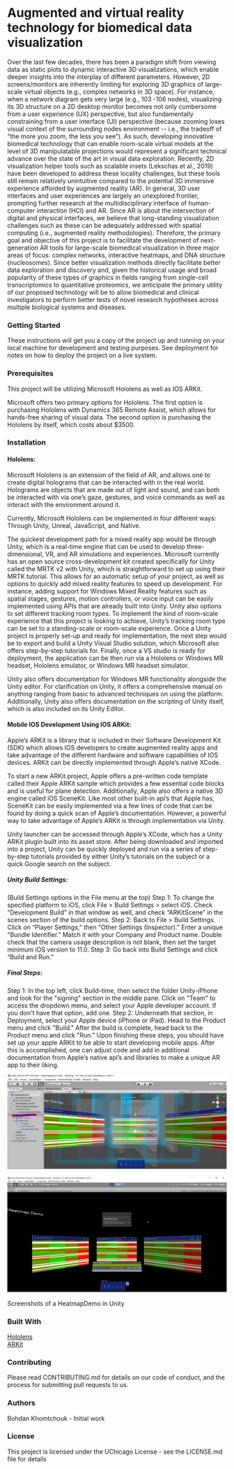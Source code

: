 # Augmented and virtual reality technology for biomedical data visualization

Over the last few decades, there has been a paradigm shift from viewing data as static plots to dynamic interactive 3D visualizations, which enable deeper insights into the interplay of different parameters. However, 2D screens/monitors are inherently limiting for exploring 3D graphics of large-scale virtual objects (e.g., complex networks in 3D space). For instance, when a network diagram gets very large (e.g., 103 -106 nodes), visualizing its 3D structure on a 2D desktop monitor becomes not only cumbersome from a user experience (UX) perspective, but also fundamentally constraining from a user interface (UI) perspective (because zooming loses visual context of the surrounding nodes environment -- i.e., the tradeoff of “the more you zoom, the less you see”). As such, developing innovative biomedical technology that can enable room-scale virtual models at the level of 3D manipulatable projections would represent a significant technical advance over the state of the art in visual data exploration. Recently, 2D visualization helper tools such as scalable insets (Lekschas et al., 2019) have been developed to address these locality challenges, but these tools still remain relatively unintuitive compared to the potential 3D immersive experience afforded by augmented reality (AR). In general, 3D user interfaces and user experiences are largely an unexplored frontier, prompting further research at the multidisciplinary interface of human-computer interaction (HCI) and AR. Since AR is about the intersection of digital and physical interfaces, we believe that long-standing visualization challenges such as these can be adequately addressed with spatial computing (i.e., augmented reality methodologies). Therefore, the primary goal and objective of this project is to facilitate the development of next-generation AR tools for large-scale biomedical visualization in three major areas of focus: complex networks, interactive heatmaps, and DNA structure (nucleosomes). Since better visualization methods directly facilitate better data exploration and discovery and, given the historical usage and broad popularity of these types of graphics in fields ranging from single-cell transcriptomics to quantitative proteomics, we anticipate the primary utility of our proposed technology will be to allow biomedical and clinical investigators to perform better tests of novel research hypotheses across multiple biological systems and diseases.
 
### Getting Started
These instructions will get you a copy of the project up and running on your local machine for development and testing purposes. See deployment for notes on how to deploy the project on a live system.

### Prerequisites
This project will be utilizing Microsoft Hololens as well as IOS ARKit.

Microsoft offers two primary options for Hololens. The first option is purchasing Hololens with Dynamics 365 Remote Assist, which allows for hands-free sharing of visual data. The second option is purchasing the Hololens by itself, which costs about $3500. 

### Installation

#### Hololens:

Microsoft Hololens is an extension of the field of AR, and allows one to create digital holograms that can be interacted with in the real world. Holograms are objects that are made out of light and sound, and can both be interacted with via one’s gaze, gestures, and voice commands as well as interact with the environment around it. 

Currently, Microsoft Hololens can be implemented in four different ways: Through Unity, Unreal, JavaScript, and Native.

The quickest development path for a mixed reality app would be through Unity, which is a real-time engine that can be used to develop three-dimensional, VR, and AR simulations and experiences. Microsoft currently has an open source cross-development kit created specifically for Unity called the MRTK v2 with Unity, which is straightforward to set up using their MRTK tutorial. This allows for an automatic setup of your project, as well as options to quickly add mixed reality features to speed up development. For instance, adding support for Windows Mixed Reality features such as spatial stages, gestures, motion controllers, or voice input can be easily implemented using APIs that are already built into Unity. Unity also options to set different tracking room types. To implement the kind of room-scale experience that this project is looking to achieve, Unity’s tracking room type can be set to a standing-scale or room-scale experience. Once a Unity project is properly set-up and ready for implementation, the next step would be to export and build a Unity Visual Studio solution, which Microsoft also offers step-by-step tutorials for. Finally, once a VS studio is ready for deployment, the application can be then run via a Hololens or Windows MR headset, Hololens emulator, or Windows MR headset simulator. 

Unity also offers documentation for Windows MR functionality alongside the Unity editor. For clarification on Unity, it offers a comprehensive manual on anything ranging from basic to advanced techniques on using the platform. Additionally, Unity also offers documentation on the scripting of Unity itself, which is also included on its Unity Editor. 

#### Mobile IOS Development Using IOS ARKit:

Apple’s ARKit is a library that is included in their Software Development Kit (SDK) which allows IOS developers to create augmented reality apps and take advantage of the different hardware and software capabilities of IOS devices. ARKit can be directly implemented through Apple’s native XCode.

To start a new ARKit project, Apple offers a pre-written code template called their Apple ARKit sample which provides a few essential code blocks and is useful for plane detection. Additionally, Apple also offers a native 3D engine called iOS SceneKit. Like most other built-in api’s that Apple has, SceneKit can be easily implemented via a few lines of code that can be found by doing a quick scan of Apple’s documentation. However, a powerful way to take advantage of Apple’s ARKit is through implementation via Unity. 

Unity launcher can be accessed through Apple’s XCode, which has a Unity ARKit plugin built into its asset store. After being downloaded and imported into a project, Unity can be quickly deployed and run via a series of step-by-step tutorials provided by either Unity’s tutorials on the subject or a quick Google search on the subject. 

##### Unity Build Settings:

(Build Settings options in the File menu at the top)
Step 1: To change the specified platform to iOS, click File > Build Settings > select iOS. Check “Development Build” in that window as well, and check “ARKitScene” in the scenes section of the build options.
Step 2: Back to File > Build Settings. Click on “Player Settings,” then “Other Settings (Inspector).” Enter a unique “Bundle Identifier.” Match it with your Company and Product name. Double check that the camera usage description is not blank, then set the target minimum iOS version to 11.0.
Step 3: Go back into Build Settings and click “Build and Run.”
 
##### Final Steps:
Step 1: In the top left, click Build-time, then select the folder Unity-iPhone and look for the "signing" section in the middle pane. Click on "Team" to access the dropdown menu, and select your Apple developer account. If you don't have that option, add one.
Step 2: Underneath that section, in Deployment, select your Apple device (iPhone or iPad). Head to the Product menu and click "Build." After the build is complete, head back to the Product menu and click "Run."
Upon finishing these steps, you should have set up your apple ARKit to be able to start developing mobile apps. After this is accomplished, one can adjust code and add in additional documentation from Apple’s native api’s and libraries to make a unique AR app to their liking.

![alt text](Demo1/slate.png "Screenshot of a HeatmapDemo in Unity")

![alt text](Demo1/demo1.PNG "Screenshot of a HeatmapDemo in Unity")

Screenshots of a HeatmapDemo in Unity

### Built With
[Hololens](https://www.microsoft.com/en-us/hololens/developers)  
[ARKit](https://developer.apple.com/augmented-reality/)

### Contributing
Please read CONTRIBUTING.md for details on our code of conduct, and the process for submitting pull requests to us.

### Authors
Bohdan Khomtchouk - Initial work 

### License
This project is licensed under the UChicago License - see the LICENSE.md file for details



